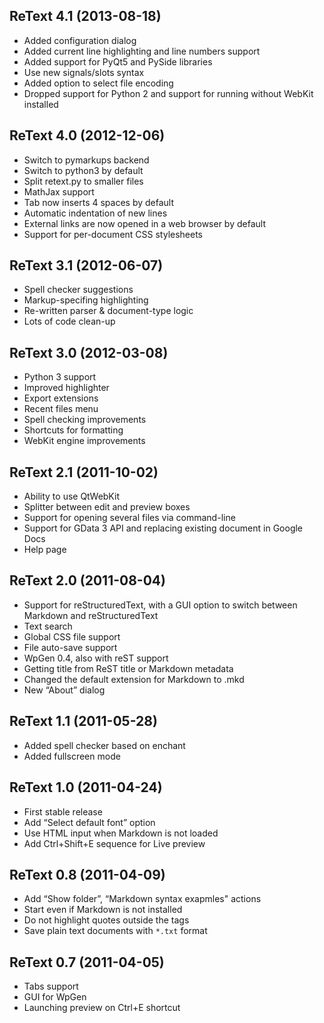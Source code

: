 ## ReText 4.1 (2013-08-18)

* Added configuration dialog
* Added current line highlighting and line numbers support
* Added support for PyQt5 and PySide libraries
* Use new signals/slots syntax
* Added option to select file encoding
* Dropped support for Python 2 and support for running
  without WebKit installed

## ReText 4.0 (2012-12-06)

* Switch to pymarkups backend
* Switch to python3 by default
* Split retext.py to smaller files
* MathJax support
* Tab now inserts 4 spaces by default
* Automatic indentation of new lines
* External links are now opened in a web browser by default
* Support for per-document CSS stylesheets

## ReText 3.1 (2012-06-07)

* Spell checker suggestions
* Markup-specifing highlighting
* Re-written parser & document-type logic
* Lots of code clean-up

## ReText 3.0 (2012-03-08)

* Python 3 support
* Improved highlighter
* Export extensions
* Recent files menu
* Spell checking improvements
* Shortcuts for formatting
* WebKit engine improvements

## ReText 2.1 (2011-10-02)

* Ability to use QtWebKit
* Splitter between edit and preview boxes
* Support for opening several files via command-line
* Support for GData 3 API and replacing existing document in Google Docs
* Help page

## ReText 2.0 (2011-08-04)

* Support for reStructuredText, with a GUI option to switch between
  Markdown and reStructuredText
* Text search
* Global CSS file support
* File auto-save support
* WpGen 0.4, also with reST support
* Getting title from ReST title or Markdown metadata
* Changed the default extension for Markdown to .mkd
* New “About” dialog

## ReText 1.1 (2011-05-28)

* Added spell checker based on enchant
* Added fullscreen mode

## ReText 1.0 (2011-04-24)

* First stable release
* Add “Select default font” option
* Use HTML input when Markdown is not loaded
* Add Ctrl+Shift+E sequence for Live preview

## ReText 0.8 (2011-04-09)

* Add “Show folder”, “Markdown syntax exapmles" actions
* Start even if Markdown is not installed
* Do not highlight quotes outside the tags
* Save plain text documents with `*.txt` format

## ReText 0.7 (2011-04-05)

* Tabs support
* GUI for WpGen
* Launching preview on Ctrl+E shortcut
